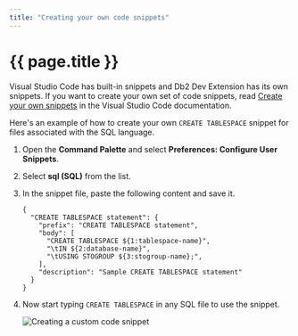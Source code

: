 ```yaml
---
title: "Creating your own code snippets"
---
```


# {{ page.title }}

Visual Studio Code has built-in snippets and Db2 Dev Extension has its own snippets. If you want to create your own set of code snippets, read [Create your own snippets](https://code.visualstudio.com/docs/editor/userdefinedsnippets#_create-your-own-snippets) in the Visual Studio Code documentation.

Here's an example of how to create your own `CREATE TABLESPACE` snippet for files associated with the SQL language.

1. Open the **Command Palette** and select **Preferences: Configure User Snippets**.
2. Select **sql (SQL)** from the list.
3. In the snippet file, paste the following content and save it.

   ```
   {
     "CREATE TABLESPACE statement": {
       "prefix": "CREATE TABLESPACE statement",
       "body": [
         "CREATE TABLESPACE ${1:tablespace-name}",
         "\tIN ${2:database-name}",
         "\tUSING STOGROUP ${3:stogroup-name};",
       ],
       "description": "Sample CREATE TABLESPACE statement"
     }
   }
   ```

4. Now start typing `CREATE TABLESPACE` in any SQL file to use the snippet.

   ![Creating a custom code snippet]({{site.baseurl}}/assets/images/tips-tricks-custom-snippet.gif)
